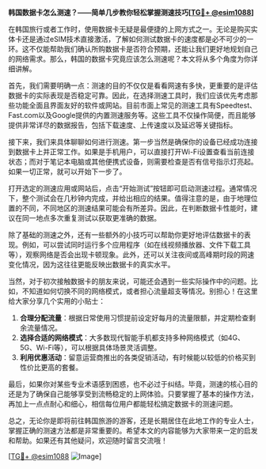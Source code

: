**韩国数据卡怎么测速？——简单几步教你轻松掌握测速技巧[[TG💪+ @esim1088](https://t.me/s/esim1088)]**

在韩国旅行或者工作时，使用数据卡无疑是最便捷的上网方式之一。无论是购买实体卡还是通过eSIM技术直接激活，了解如何测试数据卡的速度都是必不可少的一环。这不仅能帮助我们确认所购数据卡是否符合预期，还能让我们更好地规划自己的网络需求。那么，韩国的数据卡究竟应该怎么测速呢？本文将从多个角度为你详细讲解。

首先，我们需要明确一点：测速的目的不仅仅是看看网速有多快，更重要的是评估数据卡的实际表现是否稳定可靠。因此，在选择测速工具时，我们应该优先考虑那些功能全面且界面友好的软件或网站。目前市面上常见的测速工具有Speedtest、Fast.com以及Google提供的内置测速服务等。这些工具不仅操作简便，而且能够提供非常详尽的数据报告，包括下载速度、上传速度以及延迟等关键指标。

接下来，我们来具体聊聊如何进行测速。第一步当然是确保你的设备已经成功连接到数据卡上并正常工作。如果是手机用户，可以直接打开Wi-Fi设置查看当前连接状态；而对于笔记本电脑或其他便携式设备，则需要检查是否有信号指示灯亮起。如果一切正常，就可以开始下一步了。

打开选定的测速应用或网站后，点击“开始测试”按钮即可启动测速过程。通常情况下，整个测试会在几秒钟内完成，并给出相应的结果。值得注意的是，由于地理位置的不同，不同地区的测速结果可能会有所差异。因此，在判断数据卡性能时，建议在同一地点多次重复测试以获取更准确的数据。

除了基础的测速之外，还有一些额外的小技巧可以帮助你更好地评估数据卡的表现。例如，可以尝试同时运行多个应用程序（如在线视频播放器、文件下载工具等），观察网络是否会出现卡顿现象。此外，还可以关注夜间或高峰期时段的网速变化情况，因为这往往更能反映出数据卡的真实水平。

当然，对于初次接触数据卡的朋友来说，可能还会遇到一些实际操作中的问题。比如，不知道如何切换不同的网络模式，或者担心流量超支等情况。别担心！在这里给大家分享几个实用的小贴士：

1. **合理分配流量**：根据日常使用习惯提前设定好每月的流量限额，并定期检查剩余流量情况。
2. **选择合适的网络模式**：大多数现代智能手机都支持多种网络模式（如4G、5G、Wi-Fi等），可以根据具体场景灵活调整。
3. **利用优惠活动**：留意运营商推出的各类促销活动，有时候能以较低的价格买到性价比更高的套餐。

最后，如果你对某些专业术语感到困惑，也不必过于纠结。毕竟，测速的核心目的还是为了确保自己能够享受到流畅稳定的上网体验。只要掌握了基本的操作方法，再加上一点点耐心和细心，相信每位用户都能轻松搞定数据卡的测速问题。

总之，无论你是即将前往韩国旅游的游客，还是长期居住在此地工作的专业人士，掌握正确的测速方法都是非常重要的。希望本文的内容能够为大家带来一定的启发和帮助。如果还有其他疑问，欢迎随时留言交流哦！

[[TG💪+ @esim1088](https://t.me/s/esim1088) ![Image](https://i.postimg.cc/4NQfJmqS/Snipaste-2025-05-13-00-14-12.png)]
